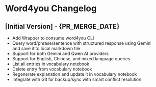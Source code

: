 # Word4you Changelog

## [Initial Version] - {PR_MERGE_DATE}

- Add Wrapper to consume word4you CLI
- Query word/phrase/sentence with structured response using Gemini and save it to local markdown file
- Support for both Gemini and Qwen AI providers
- Support for English, Chinese, and mixed language queries
- List all entries in vocabulary notebook
- Delete entry from vocabulary notebook
- Regenerate explanation and update it in vocabulary notebook
- Integrate with Git for backup/sync with smart conflict resolution